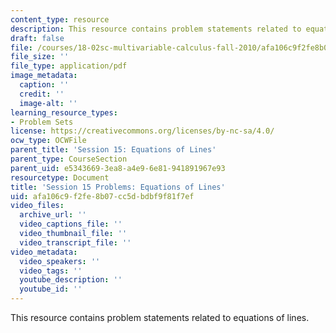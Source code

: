```yaml
---
content_type: resource
description: This resource contains problem statements related to equations of lines.
draft: false
file: /courses/18-02sc-multivariable-calculus-fall-2010/afa106c9f2fe8b07cc5dbdbf9f81f7ef_MIT18_02SC_pb_17_quest.pdf
file_size: ''
file_type: application/pdf
image_metadata:
  caption: ''
  credit: ''
  image-alt: ''
learning_resource_types:
- Problem Sets
license: https://creativecommons.org/licenses/by-nc-sa/4.0/
ocw_type: OCWFile
parent_title: 'Session 15: Equations of Lines'
parent_type: CourseSection
parent_uid: e5343669-3ea8-a4e9-6e81-941891967e93
resourcetype: Document
title: 'Session 15 Problems: Equations of Lines'
uid: afa106c9-f2fe-8b07-cc5d-bdbf9f81f7ef
video_files:
  archive_url: ''
  video_captions_file: ''
  video_thumbnail_file: ''
  video_transcript_file: ''
video_metadata:
  video_speakers: ''
  video_tags: ''
  youtube_description: ''
  youtube_id: ''
---
```

This resource contains problem statements related to equations of lines.